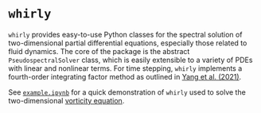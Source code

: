 # `whirly`

`whirly` provides easy-to-use Python classes for the spectral solution of two-dimensional partial differential equations, especially those related to fluid dynamics. The core of the package is the abstract `PseudospectralSolver` class, which is easily extensible to a variety of PDEs with linear and nonlinear terms. For time stepping, `whirly` implements a fourth-order integrating factor method as outlined in [Yang et al. (2021)](https://www.sciencedirect.com/science/article/pii/S002199912030766X).

See [`example.ipynb`](https://github.com/dsconnelly/whirly/blob/main/example.ipynb) for a quick demonstration of `whirly` used to solve the two-dimensional [vorticity equation](https://en.wikipedia.org/wiki/Vorticity_equation).
